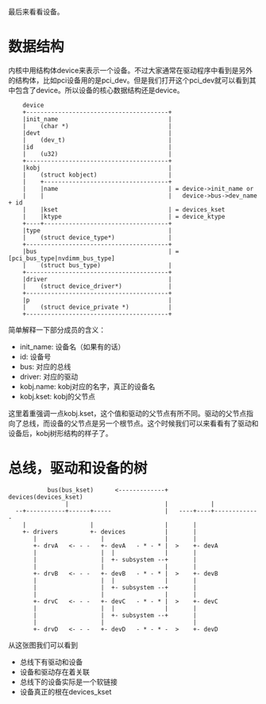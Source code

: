 最后来看看设备。

# 数据结构

内核中用结构体device来表示一个设备。不过大家通常在驱动程序中看到是另外的结构体，比如pci设备用的是pci_dev。但是我们打开这个pci_dev就可以看到其中包含了device。所以设备的核心数据结构还是device。

```
    device
    +----------------------------------------+
    |init_name                               |
    |    (char *)                            |
    |devt                                    |
    |    (dev_t)                             |
    |id                                      |
    |    (u32)                               |
    +----------------------------------------+
    |kobj                                    |
    |    (struct kobject)                    |
    |    +-----------------------------------+
    |    |name                               | = device->init_name or
    |    |                                   |   device->bus->dev_name + id
    |    |kset                               | = devices_kset
    |    |ktype                              | = device_ktype
    +----+-----------------------------------+
    |type                                    |
    |    (struct device_type*)               |
    +----------------------------------------+
    |bus                                     | = [pci_bus_type|nvdimm_bus_type]
    |    (struct bus_type)                   |
    +----------------------------------------+
    |driver                                  |
    |    (struct device_driver*)             |
    +----------------------------------------+
    |p                                       |
    |    (struct device_private *)           |
    +----------------------------------------+
```

简单解释一下部分成员的含义：

  * init_name:       设备名（如果有的话）
  * id:              设备号
  * bus:             对应的总线
  * driver:          对应的驱动
  * kobj.name:       kobj对应的名字，真正的设备名
  * kobj.kset:       kobj的父节点

这里着重强调一点kobj.kset，这个值和驱动的父节点有所不同。驱动的父节点指向了总线，而设备的父节点是另一个根节点。这个时候我们可以来看看有了驱动和设备后，kobj树形结构的样子了。

# 总线，驱动和设备的树

```
           bus(bus_kset)      <-------------+     devices(devices_kset)
                |                           |            |
  --+-----------+------+-----               |   ----+----+-------------
    |                  |                    |       |
    +- drivers         +- devices           |       |
       |                  |                 |       |
       +- drvA   <- - -   +- devA   - * - * |  >    +- devA
       |                  |  |              |       |  
       |                  |  +- subsystem --+       |  
       |                  |                 |       |  
       +- drvB   <- - -   +- devB   - * - * |  >    +- devB
       |                  |  |              |       |  
       |                  |  +- subsystem --+       |  
       |                  |                 |       |  
       +- drvC   <- - -   +- devC   - * - * |  >    +- devC
       |                  |  |              |       |  
       |                  |  +- subsystem --+       |  
       |                  |                         |  
       +- drvD   <- - -   +- devD   - * - * -  >    +- devD
```

从这张图我们可以看到

  * 总线下有驱动和设备
  * 设备和驱动存在着关联
  * 总线下的设备实际是一个软链接
  * 设备真正的根在devices_kset
